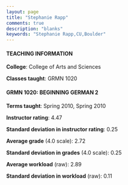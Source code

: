 ```yaml
---
layout: page
title: "Stephanie Rapp" 
comments: true
description: "blanks"
keywords: "Stephanie Rapp,CU,Boulder"
---
```

<head>
<script src="https://ajax.googleapis.com/ajax/libs/jquery/2.1.3/jquery.min.js"></script>
<script src="https://dl.dropboxusercontent.com/s/pc42nxpaw1ea4o9/highcharts.js?dl=0"></script>
<!-- <script src="../assets/js/highcharts.js"></script> -->
<style type="text/css">@font-face {
	font-family: "Bebas Neue";
	src: url(https://www.filehosting.org/file/details/544349/BebasNeue Regular.otf) format("opentype");
	}
	h1.Bebas { 
		font-family: "Bebas Neue", Verdana, Tahoma;
	}
</style>
</head>
	   
#### TEACHING INFORMATION

**College**: College of Arts and Sciences

**Classes taught**: GRMN 1020

#### GRMN 1020: BEGINNING GERMAN 2

**Terms taught**: Spring 2010, Spring 2010

**Instructor rating**: 4.47

**Standard deviation in instructor rating**: 0.25

**Average grade** (4.0 scale): 2.72

**Standard deviation in grades** (4.0 scale): 0.25

**Average workload** (raw): 2.89

**Standard deviation in workload** (raw): 0.11

